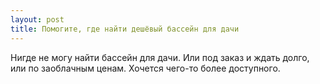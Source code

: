 ```yaml
---
layout: post 
title: Помогите, где найти дешёвый бассейн для дачи 
--- 
```

Нигде не могу найти бассейн для дачи. Или под заказ и ждать долго, или по заоблачным ценам. Хочется чего-то более доступного.
